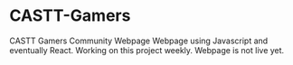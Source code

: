 # CASTT-Gamers
CASTT Gamers Community Webpage
Webpage using Javascript and eventually React.
Working on this project weekly.
Webpage is not live yet. 
